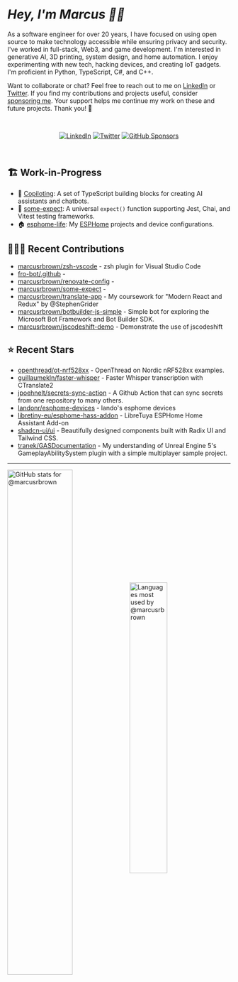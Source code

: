 # <em>Hey, I'm Marcus <span title="✌🏽 & ❤️">👋🏽</span></em>

As a software engineer for over 20 years, I have focused on using open source to make technology accessible while ensuring privacy and security. I've worked in full-stack, Web3, and game development. I'm interested in generative AI, 3D printing, system design, and home automation. I enjoy experimenting with new tech, hacking devices, and creating IoT gadgets. I'm proficient in Python, TypeScript, C#, and C++.

Want to collaborate or chat? Feel free to reach out to me on [LinkedIn][linkedin] or [Twitter][twitter]. If you find my contributions and projects useful, consider [sponsoring me][gh-sponsors]. Your support helps me continue my work on these and future projects. Thank you! 🖤

<br>
<div align='center'>

[![LinkedIn](https://img.shields.io/badge/LinkedIn-blue?style=for-the-badge&logo=linkedin)][linkedin]
[![Twitter](https://img.shields.io/badge/Twitter-blue?style=for-the-badge&logo=twitter&label)][twitter]
[![GitHub Sponsors](https://img.shields.io/github/sponsors/marcusrbrown?style=for-the-badge&logo=github-sponsors)
][gh-sponsors]

</div>
<br>

[gh-sponsors]: https://github.com/sponsors/marcusrbrown "@marcusrbrown | GitHub Sponsors"
[twitter]: https://twitter.com/mrossbrown "@mrossbrown | Twitter"
[linkedin]: https://www.linkedin.com/in/marcusrbrown "@marcusrbrown | LinkedIn"

## 🏗️ Work-in-Progress

- 🤖 [Copiloting](https://github.com/marcusrbrown/copiloting): A set of TypeScript building blocks for creating AI assistants and chatbots.
- 🧪 [some-expect](https://github.com/marcusrbrown/some-expect): A universal `expect()` function supporting Jest, Chai, and Vitest testing frameworks.
- 🏠 [esphome-life](https://github.com/marcusrbrown/esphome-life): My [ESPHome](https://esphome.io/) projects and device configurations.

## 👨🏽‍💻 Recent Contributions

- [marcusrbrown/zsh-vscode](https://github.com/marcusrbrown/zsh-vscode) - zsh plugin for Visual Studio Code
- [fro-bot/.github](https://github.com/fro-bot/.github) -
- [marcusrbrown/renovate-config](https://github.com/marcusrbrown/renovate-config) -
- [marcusrbrown/some-expect](https://github.com/marcusrbrown/some-expect) -
- [marcusrbrown/translate-app](https://github.com/marcusrbrown/translate-app) - My coursework for &#34;Modern React and Redux&#34; by @StephenGrider
- [marcusrbrown/botbuilder-js-simple](https://github.com/marcusrbrown/botbuilder-js-simple) - Simple bot for exploring the Microsoft Bot Framework and Bot Builder SDK.
- [marcusrbrown/jscodeshift-demo](https://github.com/marcusrbrown/jscodeshift-demo) - Demonstrate the use of jscodeshift

## ⭐ Recent Stars

- [openthread/ot-nrf528xx](https://github.com/openthread/ot-nrf528xx) - OpenThread on Nordic nRF528xx examples.
- [guillaumekln/faster-whisper](https://github.com/guillaumekln/faster-whisper) - Faster Whisper transcription with CTranslate2
- [jpoehnelt/secrets-sync-action](https://github.com/jpoehnelt/secrets-sync-action) - A Github Action that can sync secrets from one repository to many others.
- [landonr/esphome-devices](https://github.com/landonr/esphome-devices) - lando&#39;s esphome devices
- [libretiny-eu/esphome-hass-addon](https://github.com/libretiny-eu/esphome-hass-addon) - LibreTuya ESPHome Home Assistant Add-on
- [shadcn-ui/ui](https://github.com/shadcn-ui/ui) - Beautifully designed components built with Radix UI and Tailwind CSS.
- [tranek/GASDocumentation](https://github.com/tranek/GASDocumentation) - My understanding of Unreal Engine 5&#39;s GameplayAbilitySystem plugin with a simple multiplayer sample project.

---
<img align='center' width='54%' alt='GitHub stats for @marcusrbrown' src='https://github-readme-stats.vercel.app/api?username=marcusrbrown&show_icons=true&theme=dark&include_all_commits=true&count_private=true'>
<img align='center' width='41%' alt='Languages most used by @marcusrbrown' src='https://github-readme-stats.vercel.app/api/top-langs/?username=marcusrbrown&layout=compact&theme=dark&include_all_commits=true&count_private=true'>
